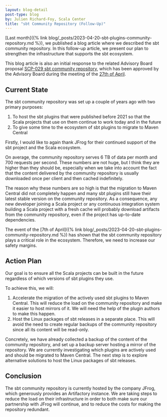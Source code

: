 ```yaml
---
layout: blog-detail
post-type: blog
by: Julien Richard-Foy, Scala Center
title: "sbt Community Repository (Follow-Up)"
---
```


[Last month]({% link blog/_posts/2023-04-20-sbt-plugins-community-repository.md %}), we published a blog article where we described the sbt community repository. In this follow-up article, we present our plan to strengthen the infrastructure that supports the sbt ecosystem.

This blog article is also an initial response to the related Advisory Board proposal [SCP-029 sbt community repository](https://github.com/scalacenter/advisoryboard/blob/main/proposals/029-sbt-community-repository.md), which has been approved by the Advisory Board during the meeting of the [27th of April](https://github.com/scala/scala.epfl.ch/blob/main/minutes/_posts/2023-04-27-april-27-2023.md).

## Current State

The sbt community repository was set up a couple of years ago with two primary purposes:
1. To host the sbt plugins that were published before 2021 so that the Scala projects that use on them continue to work today and in the future
2. To give some time to the ecosystem of sbt plugins to migrate to Maven Central

Firstly, I would like to again thank JFrog for their continued support of the sbt project and the Scala ecosystem.

On average, the community repository serves 6 TB of data per month and 700 requests per second. These numbers are not huge, but I think they are higher than they should be, especially when we take into account the fact that the content delivered by the community repository is usually downloaded once per client and then cached indefinitely. 

The reason why these numbers are so high is that the migration to Maven Central did not completely happen and many sbt plugins still have their latest stable version on the community repository.
As a consequence, any new developer joining a Scala project or any continuous integration system building a Scala project with a fresh cache will probably download artifacts from the community repository, even if the project has up-to-date dependencies.

The event of the [7th of April]({% link blog/_posts/2023-04-20-sbt-plugins-community-repository.md %}) has shown that the sbt community repository plays a critical role in the ecosystem. Therefore, we need to increase our safety margins.

## Action Plan

Our goal is to ensure all the Scala projects can be built in the future regardless of which versions of sbt plugins they use.

To achieve this, we will:

1. Accelerate the migration of the actively used sbt plugins to Maven Central. This will reduce the load on the community repository and make it easier to host mirrors of it. We will need the help of the plugin authors to make this happen.
2. Host the Linux packages of sbt releases in a separate place. This will avoid the need to create regular backups of the community repository since all its content will be read-only.

Concretely, we have already collected a backup of the content of the community repository, and set up a backup server hosting a mirror of the repository. We are currently investigating which plugins are actively used and should be migrated to Maven Central. The next step is to explore alternative solutions to host the Linux packages of sbt releases.

## Conclusion

The sbt community repository is currently hosted by the company JFrog, which generously provides an Artifactory instance. We are taking steps to reduce the load on their infrastructure in order to both make sure our partnership with JFrog will continue, and to reduce the costs for making the repository redundant.
